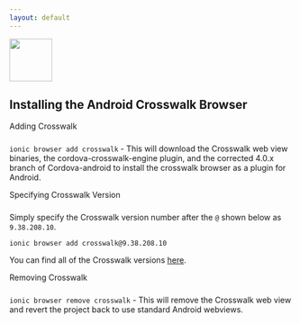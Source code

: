 ```yaml
---
layout: default
---
```


<img src="/img/analytics-preview.png" style="width: 76px">

Installing the Android Crosswalk Browser
---

Adding Crosswalk
###

`ionic browser add crosswalk` - This will download the Crosswalk web view binaries, the cordova-crosswalk-engine plugin, and the corrected 4.0.x branch of Cordova-android to install the crosswalk browser as a plugin for Android.

Specifying Crosswalk Version
###

Simply specify the Crosswalk version number after the `@` shown below as `9.38.208.10`.

`ionic browser add crosswalk@9.38.208.10`

You can find all of the Crosswalk versions [here](https://download.01.org/crosswalk/releases/crosswalk/android/stable/).

Removing Crosswalk
###

`ionic browser remove crosswalk` - This will remove the Crosswalk web view and revert the project back to use standard Android webviews.
